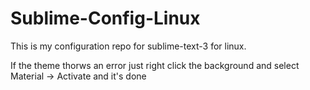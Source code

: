 # Sublime-Config-Linux
This is my configuration repo for sublime-text-3 for linux.

If the theme thorws an error just right click the background and select Material -> Activate and it's done
